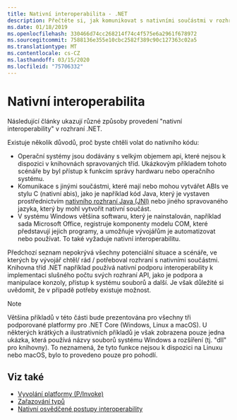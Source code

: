 ```yaml
---
title: Nativní interoperabilita - .NET
description: Přečtěte si, jak komunikovat s nativními součástmi v rozhraní .NET.
ms.date: 01/18/2019
ms.openlocfilehash: 330466d74cc268214f74c4f575e6a2961f678972
ms.sourcegitcommit: 7588136e355e10cbc2582f389c90c127363c02a5
ms.translationtype: MT
ms.contentlocale: cs-CZ
ms.lasthandoff: 03/15/2020
ms.locfileid: "75706332"
---
```

# <a name="native-interoperability"></a>Nativní interoperabilita

Následující články ukazují různé způsoby provedení "nativní interoperability" v rozhraní .NET.

Existuje několik důvodů, proč byste chtěli volat do nativního kódu:

- Operační systémy jsou dodávány s velkým objemem api, které nejsou k dispozici v knihovnách spravovaných tříd. Ukázkovým příkladem tohoto scénáře by byl přístup k funkcím správy hardwaru nebo operačního systému.
- Komunikace s jinými součástmi, které mají nebo mohou vytvářet ABIs ve stylu C (nativní abis), jako je například kód Java, který je vystaven prostřednictvím [nativního rozhraní Java (JNI)](https://docs.oracle.com/javase/8/docs/technotes/guides/jni/) nebo jiného spravovaného jazyka, který by mohl vytvořit nativní součást.
- V systému Windows většina softwaru, který je nainstalován, například sada Microsoft Office, registruje komponenty modelu COM, které představují jejich programy, a umožňuje vývojářům je automatizovat nebo používat. To také vyžaduje nativní interoperabilitu.

Předchozí seznam nepokrývá všechny potenciální situace a scénáře, ve kterých by vývojář chtěl/ rád / potřeboval rozhraní s nativními součástmi. Knihovna tříd .NET například používá nativní podporu interoperability k implementaci slušného počtu svých rozhraní API, jako je podpora a manipulace konzoly, přístup k systému souborů a další. Je však důležité si uvědomit, že v případě potřeby existuje možnost.

> [!NOTE]
> Většina příkladů v této části bude prezentována pro všechny tři podporované platformy pro .NET Core (Windows, Linux a macOS). U některých krátkých a ilustrativních příkladů je však zobrazena pouze jedna ukázka, která používá názvy souborů systému Windows a rozšíření (tj. "dll" pro knihovny). To neznamená, že tyto funkce nejsou k dispozici na Linuxu nebo macOS, bylo to provedeno pouze pro pohodlí.

## <a name="see-also"></a>Viz také

- [Vyvolání platformy (P/Invoke)](pinvoke.md)
- [Zařazování typů](type-marshaling.md)
- [Nativní osvědčené postupy interoperability](best-practices.md)
